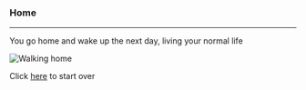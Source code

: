 ### Home
---
You go home and wake up the next day, living your normal life

![Walking home](https://c1.staticflickr.com/3/2917/14208295359_5fe1f5f7c3_b.jpg)

Click [here](../README.md) to start over